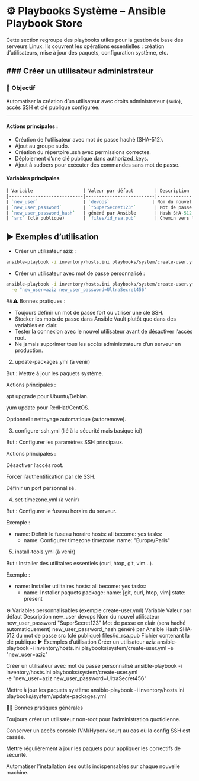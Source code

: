 # ⚙️ Playbooks Système – Ansible Playbook Store
Cette section regroupe des playbooks utiles pour la gestion de base des serveurs Linux.
Ils couvrent les opérations essentielles : création d’utilisateurs, mise à jour des paquets, configuration système, etc.


## ### Créer un utilisateur administrateur

### 📌 Objectif
Automatiser la création d’un utilisateur avec droits administrateur (`sudo`), accès SSH et clé publique configurée.

---

#### Actions principales :

* Création de l’utilisateur avec mot de passe haché (SHA-512).
* Ajout au groupe sudo.
* Création du répertoire .ssh avec permissions correctes.
* Déploiement d’une clé publique dans authorized_keys.
* Ajout à sudoers pour exécuter des commandes sans mot de passe.

#### Variables principales 
```perl
| Variable                   | Valeur par défaut        | Description |
|----------------------------|--------------------------|-------------|
| `new_user`                 | `devops`                | Nom du nouvel utilisateur |
| `new_user_password`        | `"SuperSecret123"`       | Mot de passe en clair (sera haché automatiquement) |
| `new_user_password_hash`   | généré par Ansible       | Hash SHA-512 du mot de passe |
| `src` (clé publique)       | `files/id_rsa.pub`       | Chemin vers la clé publique à déployer |
```

## ▶️ Exemples d’utilisation
* Créer un utilisateur aziz :
```bash
ansible-playbook -i inventory/hosts.ini playbooks/system/create-user.yml -e "new_user=aziz"
```
* Créer un utilisateur avec mot de passe personnalisé :
```bash
ansible-playbook -i inventory/hosts.ini playbooks/system/create-user.yml \
  -e "new_user=aziz new_user_password=UltraSecret456"
```

##⚠️  Bonnes pratiques :

- Toujours définir un mot de passe fort ou utiliser une clé SSH.
- Stocker les mots de passe dans Ansible Vault plutôt que dans des variables en clair.
- Tester la connexion avec le nouvel utilisateur avant de désactiver l’accès root.
- Ne jamais supprimer tous les accès administrateurs d’un serveur en production.

2. update-packages.yml (à venir)

But : Mettre à jour les paquets système.

Actions principales :

apt upgrade pour Ubuntu/Debian.

yum update pour RedHat/CentOS.

Optionnel : nettoyage automatique (autoremove).

3. configure-ssh.yml (lié à la sécurité mais basique ici)

But : Configurer les paramètres SSH principaux.

Actions principales :

Désactiver l’accès root.

Forcer l’authentification par clé SSH.

Définir un port personnalisé.

4. set-timezone.yml (à venir)

But : Configurer le fuseau horaire du serveur.

Exemple :

- name: Définir le fuseau horaire
  hosts: all
  become: yes
  tasks:
    - name: Configurer timezone
      timezone:
        name: "Europe/Paris"

5. install-tools.yml (à venir)

But : Installer des utilitaires essentiels (curl, htop, git, vim…).

Exemple :

- name: Installer utilitaires
  hosts: all
  become: yes
  tasks:
    - name: Installer paquets
      package:
        name: [git, curl, htop, vim]
        state: present

⚙️ Variables personnalisables (exemple create-user.yml)
Variable	Valeur par défaut	Description
new_user	devops	Nom du nouvel utilisateur
new_user_password	"SuperSecret123"	Mot de passe en clair (sera haché automatiquement)
new_user_password_hash	généré par Ansible	Hash SHA-512 du mot de passe
src (clé publique)	files/id_rsa.pub	Fichier contenant la clé publique
▶️ Exemples d’utilisation
Créer un utilisateur aziz
ansible-playbook -i inventory/hosts.ini playbooks/system/create-user.yml -e "new_user=aziz"

Créer un utilisateur avec mot de passe personnalisé
ansible-playbook -i inventory/hosts.ini playbooks/system/create-user.yml \
  -e "new_user=aziz new_user_password=UltraSecret456"

Mettre à jour les paquets système
ansible-playbook -i inventory/hosts.ini playbooks/system/update-packages.yml

🧑‍💻 Bonnes pratiques générales

Toujours créer un utilisateur non-root pour l’administration quotidienne.

Conserver un accès console (VM/Hyperviseur) au cas où la config SSH est cassée.

Mettre régulièrement à jour les paquets pour appliquer les correctifs de sécurité.

Automatiser l’installation des outils indispensables sur chaque nouvelle machine.
